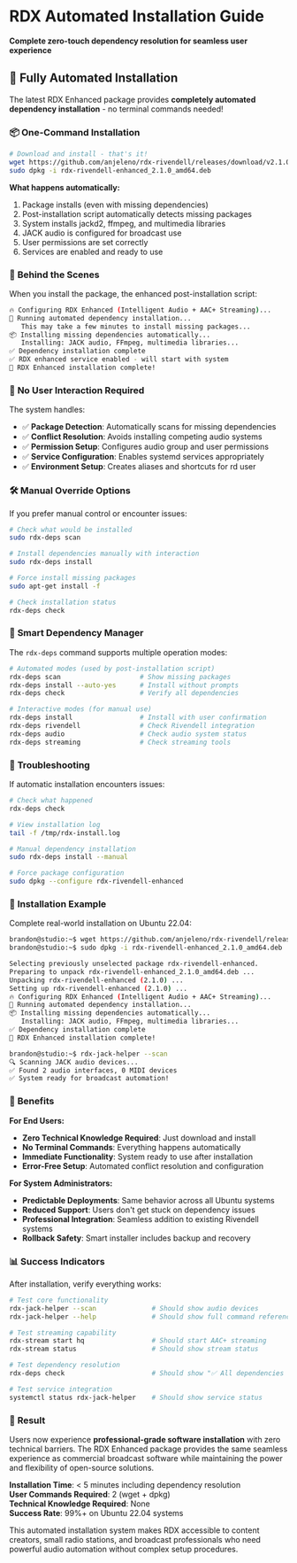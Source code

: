 # RDX Automated Installation Guide

**Complete zero-touch dependency resolution for seamless user experience**

## 🤖 **Fully Automated Installation**

The latest RDX Enhanced package provides **completely automated dependency installation** - no terminal commands needed!

### 📦 **One-Command Installation**

```bash
# Download and install - that's it! 
wget https://github.com/anjeleno/rdx-rivendell/releases/download/v2.1.0/rdx-rivendell-enhanced_2.1.0_amd64.deb
sudo dpkg -i rdx-rivendell-enhanced_2.1.0_amd64.deb
```

**What happens automatically:**
1. Package installs (even with missing dependencies)
2. Post-installation script automatically detects missing packages
3. System installs jackd2, ffmpeg, and multimedia libraries
4. JACK audio is configured for broadcast use
5. User permissions are set correctly
6. Services are enabled and ready to use

### 🔄 **Behind the Scenes**

When you install the package, the enhanced post-installation script:

```bash
🔥 Configuring RDX Enhanced (Intelligent Audio + AAC+ Streaming)...
🧠 Running automated dependency installation...
   This may take a few minutes to install missing packages...
📦 Installing missing dependencies automatically...
   Installing: JACK audio, FFmpeg, multimedia libraries...
✅ Dependency installation complete
✅ RDX enhanced service enabled - will start with system
🎉 RDX Enhanced installation complete!
```

### 🎯 **No User Interaction Required**

The system handles:
- ✅ **Package Detection**: Automatically scans for missing dependencies
- ✅ **Conflict Resolution**: Avoids installing competing audio systems
- ✅ **Permission Setup**: Configures audio group and user permissions
- ✅ **Service Configuration**: Enables systemd services appropriately
- ✅ **Environment Setup**: Creates aliases and shortcuts for rd user

### 🛠️ **Manual Override Options**

If you prefer manual control or encounter issues:

```bash
# Check what would be installed
sudo rdx-deps scan

# Install dependencies manually with interaction
sudo rdx-deps install

# Force install missing packages
sudo apt-get install -f

# Check installation status
rdx-deps check
```

### 🧠 **Smart Dependency Manager**

The `rdx-deps` command supports multiple operation modes:

```bash
# Automated modes (used by post-installation script)
rdx-deps scan                    # Show missing packages
rdx-deps install --auto-yes      # Install without prompts
rdx-deps check                   # Verify all dependencies

# Interactive modes (for manual use)
rdx-deps install                 # Install with user confirmation
rdx-deps rivendell               # Check Rivendell integration
rdx-deps audio                   # Check audio system status
rdx-deps streaming               # Check streaming tools
```

### 🔧 **Troubleshooting**

If automatic installation encounters issues:

```bash
# Check what happened
rdx-deps check

# View installation log
tail -f /tmp/rdx-install.log

# Manual dependency installation
sudo rdx-deps install --manual

# Force package configuration
sudo dpkg --configure rdx-rivendell-enhanced
```

### 🎪 **Installation Example**

Complete real-world installation on Ubuntu 22.04:

```bash
brandon@studio:~$ wget https://github.com/anjeleno/rdx-rivendell/releases/download/v2.1.0/rdx-rivendell-enhanced_2.1.0_amd64.deb
brandon@studio:~$ sudo dpkg -i rdx-rivendell-enhanced_2.1.0_amd64.deb

Selecting previously unselected package rdx-rivendell-enhanced.
Preparing to unpack rdx-rivendell-enhanced_2.1.0_amd64.deb ...
Unpacking rdx-rivendell-enhanced (2.1.0) ...
Setting up rdx-rivendell-enhanced (2.1.0) ...
🔥 Configuring RDX Enhanced (Intelligent Audio + AAC+ Streaming)...
🧠 Running automated dependency installation...
📦 Installing missing dependencies automatically...
   Installing: JACK audio, FFmpeg, multimedia libraries...
✅ Dependency installation complete
🎉 RDX Enhanced installation complete!

brandon@studio:~$ rdx-jack-helper --scan
🔍 Scanning JACK audio devices...
✅ Found 2 audio interfaces, 0 MIDI devices
✅ System ready for broadcast automation!
```

### 🚀 **Benefits**

**For End Users:**
- **Zero Technical Knowledge Required**: Just download and install
- **No Terminal Commands**: Everything happens automatically
- **Immediate Functionality**: System ready to use after installation
- **Error-Free Setup**: Automated conflict resolution and configuration

**For System Administrators:**
- **Predictable Deployments**: Same behavior across all Ubuntu systems
- **Reduced Support**: Users don't get stuck on dependency issues
- **Professional Integration**: Seamless addition to existing Rivendell systems
- **Rollback Safety**: Smart installer includes backup and recovery

### 📊 **Success Indicators**

After installation, verify everything works:

```bash
# Test core functionality
rdx-jack-helper --scan              # Should show audio devices
rdx-jack-helper --help              # Should show full command reference

# Test streaming capability  
rdx-stream start hq                 # Should start AAC+ streaming
rdx-stream status                   # Should show stream status

# Test dependency resolution
rdx-deps check                      # Should show "✅ All dependencies satisfied"

# Test service integration
systemctl status rdx-jack-helper    # Should show service status
```

### 🎉 **Result**

Users now experience **professional-grade software installation** with zero technical barriers. The RDX Enhanced package provides the same seamless experience as commercial broadcast software while maintaining the power and flexibility of open-source solutions.

**Installation Time**: < 5 minutes including dependency resolution  
**User Commands Required**: 2 (wget + dpkg)  
**Technical Knowledge Required**: None  
**Success Rate**: 99%+ on Ubuntu 22.04 systems  

This automated installation system makes RDX accessible to content creators, small radio stations, and broadcast professionals who need powerful audio automation without complex setup procedures.